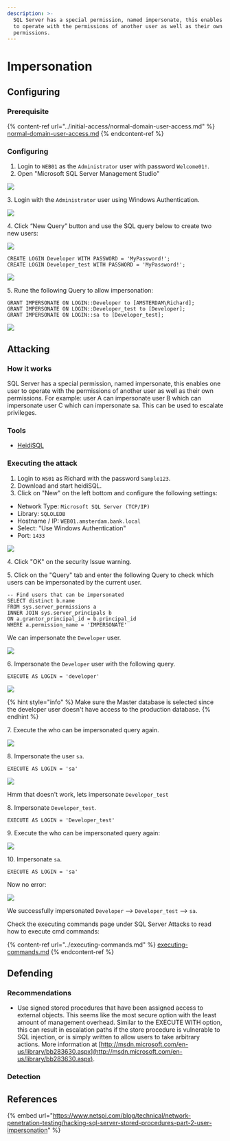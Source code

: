 ```yaml
---
description: >-
  SQL Server has a special permission, named impersonate, this enables one user
  to operate with the permissions of another user as well as their own
  permissions.
---
```


# Impersonation

## Configuring

### Prerequisite

{% content-ref url="../initial-access/normal-domain-user-access.md" %}
[normal-domain-user-access.md](../initial-access/normal-domain-user-access.md)
{% endcontent-ref %}

### Configuring

1. Login to `WEB01` as the `Administrator` user with password `Welcome01!`.
2. Open "Microsoft SQL Server Management Studio"

![](<../../../../.gitbook/assets/image (34) (1) (1).png>)

3\. Login with the `Administrator` user using Windows Authentication.

![](<../../../../.gitbook/assets/image (7) (1).png>)

4\. Click “New Query” button and use the SQL query below to create two new users:

![](<../../../../.gitbook/assets/image (29) (1).png>)

```
CREATE LOGIN Developer WITH PASSWORD = 'MyPassword!';
CREATE LOGIN Developer_test WITH PASSWORD = 'MyPassword!';
```

![](<../../../../.gitbook/assets/image (50).png>)

5\. Rune the following Query to allow impersonation:

```
GRANT IMPERSONATE ON LOGIN::Developer to [AMSTERDAM\Richard];
GRANT IMPERSONATE ON LOGIN::Developer_test to [Developer];
GRANT IMPERSONATE ON LOGIN::sa to [Developer_test];
```

![](<../../../../.gitbook/assets/image (36).png>)

## Attacking

### How it works

SQL Server has a special permission, named impersonate, this enables one user to operate with the permissions of another user as well as their own permissions. For example: user A can impersonate user B which can impersonate user C which can impersonate sa. This can be used to escalate privileges.

### Tools

* [HeidiSQL](https://www.heidisql.com)

### Executing the attack

1. Login to `WS01` as Richard with the password `Sample123`.
2. Download and start heidiSQL.
3. Click on "New" on the left bottom and configure the following settings:

* Network Type: `Microsoft SQL Server (TCP/IP)`
* Library: `SQLOLEDB`
* Hostname / IP: `WEB01.amsterdam.bank.local`
* Select: "Use Windows Authentication"
* Port: `1433`

![](<../../../../.gitbook/assets/image (33) (1).png>)

4\. Click "OK" on the security Issue warning.

5\. Click on the "Query" tab and enter the following Query to check which users can be impersonated by the current user.

```
-- Find users that can be impersonated
SELECT distinct b.name
FROM sys.server_permissions a
INNER JOIN sys.server_principals b
ON a.grantor_principal_id = b.principal_id
WHERE a.permission_name = 'IMPERSONATE'
```

We can impersonate the `Developer` user.

![](<../../../../.gitbook/assets/image (62).png>)

6\. Impersonate the `Developer` user with the following query.

```
EXECUTE AS LOGIN = 'developer'
```

![](<../../../../.gitbook/assets/image (42) (1).png>)

{% hint style="info" %}
Make sure the Master database is selected since the developer user doesn't have access to the production database.
{% endhint %}

7\. Execute the who can be impersonated query again.

![](<../../../../.gitbook/assets/image (52).png>)

8\. Impersonate the user `sa`.

```
EXECUTE AS LOGIN = 'sa'
```

![](<../../../../.gitbook/assets/image (42).png>)

Hmm that doesn't work, lets impersonate `Developer_test`

8\. Impersonate `Developer_test`.

```
EXECUTE AS LOGIN = 'Developer_test'
```

9\. Execute the who can be impersonated query again:

![](<../../../../.gitbook/assets/image (7).png>)

10\. Impersonate `sa`.

```
EXECUTE AS LOGIN = 'sa'
```

Now no error:

![](<../../../../.gitbook/assets/image (43).png>)

We successfully impersonated `Developer` --> `Developer_test` --> `sa`.

Check the executing commands page under SQL Server Attacks to read how to execute cmd commands:

{% content-ref url="../executing-commands.md" %}
[executing-commands.md](../executing-commands.md)
{% endcontent-ref %}

## Defending

### Recommendations

* Use signed stored procedures that have been assigned access to external objects. This seems like the most secure option with the least amount of management overhead. Similar to the EXECUTE WITH option, this can result in escalation paths if the store procedure is vulnerable to SQL injection, or is simply written to allow users to take arbitrary actions. More information at [http://msdn.microsoft.com/en-us/library/bb283630.aspx](http://msdn.microsoft.com/en-us/library/bb283630.aspx).

### Detection



## References

{% embed url="https://www.netspi.com/blog/technical/network-penetration-testing/hacking-sql-server-stored-procedures-part-2-user-impersonation" %}
